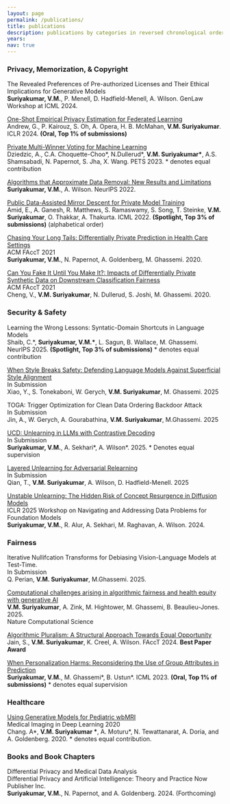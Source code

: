 ```yaml
---
layout: page
permalink: /publications/
title: publications
description: publications by categories in reversed chronological order.
years:
nav: true
---
```


### Privacy, Memorization, & Copyright

The Revealed Preferences of Pre-authorized Licenses and Their Ethical Implications for Generative Models    
**Suriyakumar, V.M.**, P. Menell, D. Hadfield-Menell, A. Wilson. GenLaw Workshop at ICML 2024.

[One-Shot Empirical Privacy Estimation for Federated Learning](https://arxiv.org/abs/2302.03098)   
Andrew, G., P. Kairouz, S. Oh, A. Opera, H. B. McMahan, **V.M. Suriyakumar**. ICLR 2024. **(Oral, Top 1% of submissions)** 

[Private Multi-Winner Voting for Machine Learning](https://arxiv.org/abs/2211.15410)  
Dziedzic, A., C.A. Choquette-Choo\*, N.Dullerud\*, **V.M. Suriyakumar\***, A.S. Shamsabadi, N. Papernot, S. Jha, X. Wang. PETS 2023. * denotes equal contribution

[Algorithms that Approximate Data Removal: New Results and Limitations](https://arxiv.org/abs/2209.12269)   
**Suriyakumar, V.M.**, A. Wilson. NeurIPS 2022. 

[Public Data-Assisted Mirror Descent for Private Model Training](https://arxiv.org/abs/2112.00193)   
Amid, E., A. Ganesh, R. Matthews, S. Ramaswamy, S. Song, T. Steinke, **V.M. Suriyakumar**, O. Thakkar, A. Thakurta. ICML 2022. **(Spotlight, Top 3% of submissions)** (alphabetical order)

[Chasing Your Long Tails: Differentially Private Prediction in Health Care Settings](https://arxiv.org/abs/2010.06667)    
ACM FAccT 2021  
**Suriyakumar, V.M.**, N. Papernot, A. Goldenberg, M. Ghassemi. 2020.

[Can You Fake It Until You Make It?: Impacts of Differentially Private Synthetic Data on Downstream Classification Fairness ](https://dl.acm.org/doi/10.1145/3442188.3445879)  
ACM FAccT 2021  
Cheng, V., **V.M. Suriyakumar**, N. Dullerud, S. Joshi, M. Ghassemi. 2020.

### Security & Safety

Learning the Wrong Lessons: Syntatic-Domain Shortcuts in Language Models     
Shaib, C.\*, **Suriyakumar, V.M.\***, L. Sagun, B. Wallace, M. Ghassemi. NeurIPS 2025. **(Spotlight, Top 3% of submissions)** * denotes equal contribution

[When Style Breaks Safety: Defending Language Models Against Superficial Style Alignment
](https://arxiv.org/abs/2506.07452)  
In Submission  
Xiao, Y., S. Tonekaboni, W. Gerych, **V.M. Suriyakumar**, M. Ghassemi. 2025  

TOGA: Trigger Optimization for Clean Data Ordering Backdoor Attack   
In Submission  
Jin, A., W. Gerych, A. Gourabathina, **V.M. Suriyakumar**, M.Ghassemi. 2025

[UCD: Unlearning in LLMs with Contrastive Decoding](http://arxiv.org/abs/2506.12097)  
In Submission   
**Suriyakumar, V.M.**, A. Sekhari\*, A. Wilson\*. 2025. \* Denotes equal supervision

[Layered Unlearning for Adversarial Relearning](https://arxiv.org/pdf/2505.09500)   
In Submission   
Qian, T., **V.M. Suriyakumar**, A. Wilson, D. Hadfield-Menell. 2025

[Unstable Unlearning: The Hidden Risk of Concept Resurgence in Diffusion Models](https://arxiv.org/abs/2410.08074)   
ICLR 2025 Workshop on Navigating and Addressing Data Problems for Foundation Models  
**Suriyakumar, V.M.**, R. Alur, A. Sekhari, M. Raghavan, A. Wilson. 2024.

### Fairness

Iterative Nullifcation Transforms for Debiasing
Vision-Language Models at Test-Time.  
In Submission    
Q. Perian, **V.M. Suriyakumar**, M.Ghassemi. 2025.  

[Computational challenges arising in algorithmic fairness and health equity with generative AI](https://www.nature.com/articles/s43588-025-00806-9)   
**V.M. Suriyakumar**, A. Zink, M. Hightower, M. Ghassemi, B. Beaulieu-Jones. 2025.  
Nature Computational Science 

[Algorithmic Pluralism: A Structural Approach Towards Equal Opportunity](https://arxiv.org/abs/2305.08157)   
Jain, S., **V.M. Suriyakumar**, K. Creel, A. Wilson. FAccT 2024. **Best Paper Award**

[When Personalization Harms: Reconsidering the Use of Group Attributes in Prediction](https://arxiv.org/abs/2206.02058)   
**Suriyakumar, V.M.**, M. Ghassemi\*, B. Ustun\*. ICML 2023. **(Oral, Top 1% of submissions)** * denotes equal supervision

### Healthcare

[Using Generative Models for Pediatric wbMRI](https://arxiv.org/abs/2006.00727)   
Medical Imaging in Deep Learning 2020  
Chang. A\*, **V.M. Suriyakumar \***, A. Moturu\*, N. Tewattanarat, A. Doria, and A. Goldenberg.  2020. * denotes equal contribution.

### Books and Book Chapters

Differential Privacy and Medical Data Analysis  
Differential Privacy and Artificial Intelligence: Theory and Practice
Now Publisher Inc.  
**Suriyakumar, V.M.**, N. Papernot, and A. Goldenberg. 2024. (Forthcoming)

